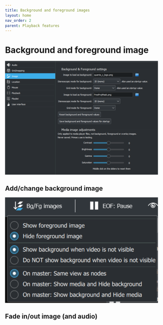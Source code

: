 ```yaml
---
title: Background and foreground images
layout: home
nav_order: 2
parent: Playback features
---
```


# Background and foreground image

![Image settings](../../assets/ui/settings/image.png) 

## Add/change background image

![alt text](../../assets/ui/header_taskbar/image.png) 

## Fade in/out image (and audio)